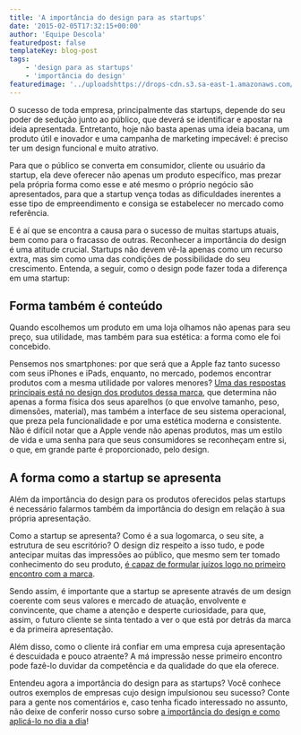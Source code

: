 ```yaml
---
title: 'A importância do design para as startups'
date: '2015-02-05T17:32:15+00:00'
author: 'Equipe Descola'
featuredpost: false
templateKey: blog-post
tags:
    - 'design para as startups'
    - 'importância do design'
featuredimage: '../uploadshttps://drops-cdn.s3.sa-east-1.amazonaws.com/drops-new/wp-content/uploads/2015/02/05173215/photo-1416339134316-0e91dc9ded92-150x150.jpg'
---
```

O sucesso de toda empresa, principalmente das startups, depende do seu poder de sedução junto ao público, que deverá se identificar e apostar na ideia apresentada. Entretanto, hoje não basta apenas uma ideia bacana, um produto útil e inovador e uma campanha de marketing impecável: é preciso ter um design funcional e muito atrativo.

Para que o público se converta em consumidor, cliente ou usuário da startup, ela deve oferecer não apenas um produto específico, mas prezar pela própria forma como esse e até mesmo o próprio negócio são apresentados, para que a startup vença todas as dificuldades inerentes a esse tipo de empreendimento e consiga se estabelecer no mercado como referência.

E é aí que se encontra a causa para o sucesso de muitas startups atuais, bem como para o fracasso de outras. Reconhecer a importância do design é uma atitude crucial. Startups não devem vê-la apenas como um recurso extra, mas sim como uma das condições de possibilidade do seu crescimento. Entenda, a seguir, como o design pode fazer toda a diferença em uma startup:

**Forma também é conteúdo**
---------------------------

Quando escolhemos um produto em uma loja olhamos não apenas para seu preço, sua utilidade, mas também para sua estética: a forma como ele foi concebido.

Pensemos nos smartphones: por que será que a Apple faz tanto sucesso com seus iPhones e iPads, enquanto, no mercado, podemos encontrar produtos com a mesma utilidade por valores menores? [Uma das respostas principais está no design dos produtos dessa marca](http://www.cnbc.com/id/100883593#.), que determina não apenas a forma física dos seus aparelhos (o que envolve tamanho, peso, dimensões, material), mas também a interface de seu sistema operacional, que preza pela funcionalidade e por uma estética moderna e consistente. Não é difícil notar que a Apple vende não apenas produtos, mas um estilo de vida e uma senha para que seus consumidores se reconheçam entre si, o que, em grande parte é proporcionado, pelo design.

**A forma como a startup se apresenta**
---------------------------------------

Além da importância do design para os produtos oferecidos pelas startups é necessário falarmos também da importância do design em relação à sua própria apresentação.

Como a startup se apresenta? Como é a sua logomarca, o seu site, a estrutura de seu escritório? O design diz respeito a isso tudo, e pode antecipar muitas das impressões ao público, que mesmo sem ter tomado conhecimento do seu produto, [é capaz de formular juízos logo no primeiro encontro com a marca](http://munews.missouri.edu/news-releases/2014/0408-logo-color-affects-consumer-emotion-toward-brands-mu-study-finds/).

Sendo assim, é importante que a startup se apresente através de um design coerente com seus valores e mercado de atuação, envolvente e convincente, que chame a atenção e desperte curiosidade, para que, assim, o futuro cliente se sinta tentado a ver o que está por detrás da marca e da primeira apresentação.

Além disso, como o cliente irá confiar em uma empresa cuja apresentação é descuidada e pouco atraente? A má impressão nesse primeiro encontro pode fazê-lo duvidar da competência e da qualidade do que ela oferece.

Entendeu agora a importância do design para as startups? Você conhece outros exemplos de empresas cujo design impulsionou seu sucesso? Conte para a gente nos comentários e, caso tenha ficado interessado no assunto, não deixe de conferir nosso curso sobre [a importância do design e como aplicá-lo no dia a dia](http://descola.org/curso/6/design-para-novos-contextos)!